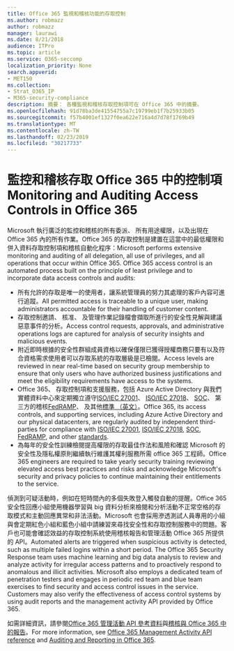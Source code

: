 ```yaml
---
title: Office 365 監視和稽核功能的存取控制
ms.author: robmazz
author: robmazz
manager: laurawi
ms.date: 8/21/2018
audience: ITPro
ms.topic: article
ms.service: O365-seccomp
localization_priority: None
search.appverid:
- MET150
ms.collection:
- Strat_O365_IP
- M365-security-compliance
description: 摘要： 各種監視和稽核存取控制項可在 Office 365 中的摘要。
ms.openlocfilehash: 91d78ba3de41554755a7c19799eb1f7b25933b05
ms.sourcegitcommit: f57b4001ef1327f0ea622e716a4d7d78f1769b49
ms.translationtype: MT
ms.contentlocale: zh-TW
ms.lasthandoff: 02/23/2019
ms.locfileid: "30217733"
---
```

# <a name="monitoring-and-auditing-access-controls-in-office-365"></a><span data-ttu-id="ceef5-103">監控和稽核存取 Office 365 中的控制項</span><span class="sxs-lookup"><span data-stu-id="ceef5-103">Monitoring and Auditing Access Controls in Office 365</span></span>

<span data-ttu-id="ceef5-p101">Microsoft 執行廣泛的監控和稽核的所有委派、 所有用途權限，以及出現在 Office 365 內的所有作業。Office 365 的存取控制是建置在這當中的最低權限和併入資料存取控制項和稽核自動化程序：</span><span class="sxs-lookup"><span data-stu-id="ceef5-p101">Microsoft performs extensive monitoring and auditing of all delegation, all use of privileges, and all operations that occur within Office 365. Office 365 access control is an automated process built on the principle of least privilege and to incorporate data access controls and audits:</span></span>
- <span data-ttu-id="ceef5-106">所有允許的存取是唯一的使用者，讓系統管理員的努力其處理的客戶內容可進行追蹤。</span><span class="sxs-lookup"><span data-stu-id="ceef5-106">All permitted access is traceable to a unique user, making administrators accountable for their handling of customer content.</span></span>
- <span data-ttu-id="ceef5-107">存取控制邀請、 核准、 及管理作業記錄檔會擷取所進行的安全性見解與建議惡意事件的分析。</span><span class="sxs-lookup"><span data-stu-id="ceef5-107">Access control requests, approvals, and administrative operations logs are captured for analysis of security insights and malicious events.</span></span>
- <span data-ttu-id="ceef5-108">附近即時根據的安全性群組成員資格以確保僅限已獲得授權商務只要有以及符合資格需求使用者可以存取系統的存取層級是已檢閱。</span><span class="sxs-lookup"><span data-stu-id="ceef5-108">Access levels are reviewed in near real-time based on security group membership to ensure that only users who have authorized business justifications and meet the eligibility requirements have access to the systems.</span></span>
- <span data-ttu-id="ceef5-109">Office 365、 存取控制項和支援服務，包括 Azure Active Directory 與我們實體資料中心來定期獨立遵守[ISO/IEC 27001](https://www.microsoft.com/en-us/TrustCenter/Compliance/iso-iec-27001)、 [ISO/IEC 27018](https://www.microsoft.com/en-us/TrustCenter/Compliance/iso-iec-27018)、 [SOC](https://www.microsoft.com/en-us/TrustCenter/Compliance/SOC)、 第三方的稽核[FedRAMP](https://www.microsoft.com/en-us/TrustCenter/Compliance/FedRAMP)、 及其他[標準 （英文）](https://www.microsoft.com/en-us/TrustCenter/Compliance?service=Office#Icons)。</span><span class="sxs-lookup"><span data-stu-id="ceef5-109">Office 365, its access controls, and supporting services, including Azure Active Directory and our physical datacenters, are regularly audited by independent third-parties for compliance with [ISO/IEC 27001](https://www.microsoft.com/en-us/TrustCenter/Compliance/iso-iec-27001), [ISO/IEC 27018](https://www.microsoft.com/en-us/TrustCenter/Compliance/iso-iec-27018), [SOC](https://www.microsoft.com/en-us/TrustCenter/Compliance/SOC), [FedRAMP](https://www.microsoft.com/en-us/TrustCenter/Compliance/FedRAMP), and other [standards](https://www.microsoft.com/en-us/TrustCenter/Compliance?service=Office#Icons).</span></span>
- <span data-ttu-id="ceef5-110">為每年的安全性訓練檢閱提高權限的存取最佳作法和風險和確認 Microsoft 的安全性及隱私權原則繼續執行維護其權利服務所需 office 365 工程師。</span><span class="sxs-lookup"><span data-stu-id="ceef5-110">Office 365 engineers are required to take yearly security training reviewing elevated access best practices and risks and acknowledge Microsoft's security and privacy policies to continue maintaining their entitlements to the service.</span></span>

<span data-ttu-id="ceef5-p102">偵測到可疑活動時，例如在短時間內的多個失敗登入觸發自動的提醒。Office 365 安全性回應小組使用機器學習與 big 資料分析來檢閱和分析活動不正常空格的存取模式和主動回應異常和非法活動。Microsoft 也會採用滲透測試人員專用的小組與會定期紅色小組和藍色小組中請練習來尋找安全性和存取控制服務中的問題。客戶也可能會確認效益的存取控制系統使用稽核報告和管理活動 Office 365 所提供的 API。</span><span class="sxs-lookup"><span data-stu-id="ceef5-p102">Automated alerts are triggered when suspicious activity is detected, such as multiple failed logins within a short period. The Office 365 Security Response team uses machine learning and big data analysis to review and analyze activity for irregular access patterns and to proactively respond to anomalous and illicit activities. Microsoft also employs a dedicated team of penetration testers and engages in periodic red team and blue team exercises to find security and access control issues in the service. Customers may also verify the effectiveness of access control systems by using audit reports and the management activity API provided by Office 365.</span></span> 

<span data-ttu-id="ceef5-115">如需詳細資訊，請參閱[Office 365 管理活動 API 參考資料](https://msdn.microsoft.com/en-us/library/office/mt227394.aspx)與[稽核與 Office 365 中的報告](office-365-auditing-and-reporting-overview.md)。</span><span class="sxs-lookup"><span data-stu-id="ceef5-115">For more information, see [Office 365 Management Activity API reference](https://msdn.microsoft.com/en-us/library/office/mt227394.aspx) and [Auditing and Reporting in Office 365](office-365-auditing-and-reporting-overview.md).</span></span>
